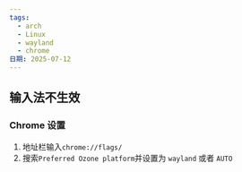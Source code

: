 ```yaml
---
tags:
  - arch
  - Linux
  - wayland
  - chrome
日期: 2025-07-12
---
```


## 输入法不生效
### Chrome 设置
1. 地址栏输入`chrome://flags/`
2. 搜索`Preferred Ozone platform`并设置为 `wayland` 或者 `AUTO`
